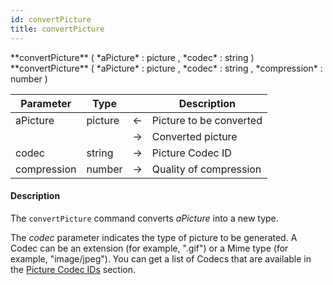 ```yaml
---
id: convertPicture
title: convertPicture
---
```




<!-- REF #_command_.convertPicture.Syntax -->**convertPicture** ( *aPicture* : picture , *codec* : string )<br/>**convertPicture** ( *aPicture* : picture , *codec* : string , *compression* : number )<!-- END REF -->


<!-- REF #_command_.convertPicture.Params -->
|Parameter|Type||Description|
|---------|--- |:---:|------|
|aPicture|picture|<-|Picture to be converted|
|||->|Converted picture|
|codec|string|->|Picture Codec ID|
|compression|number|->|Quality of compression|<!-- END REF -->

#### Description

The `convertPicture` command <!-- REF #_command_.convertPicture.Summary -->converts *aPicture* into a new type<!-- END REF -->.

The *codec* parameter indicates the type of picture to be generated. A Codec can be an extension (for example, ".gif") or a Mime type (for example, "image/jpeg"). You can get a list of Codecs that are available in the [Picture Codec IDs](../basics/lang-picture.md#picture-codec-ids) section.
